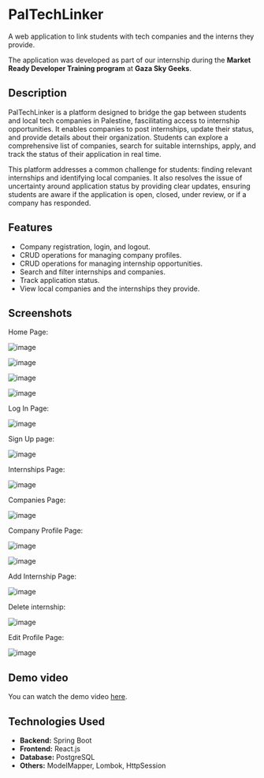 # PalTechLinker
A web application to link students with tech companies and the interns they provide.

The application was developed as part of our internship during the **Market Ready Developer Training program** at **Gaza Sky Geeks**.

## Description
PalTechLinker is a platform designed to bridge the gap between students and local tech companies in Palestine, fascilitating access to internship opportunities. It enables companies to post internships, update their status, and provide details about their organization. Students can explore a comprehensive list of companies, search for suitable internships, apply, and track the status of their application in real time.

This platform addresses a common challenge for students: finding relevant internships and identifying local companies. It also resolves the issue of uncertainty around application status by providing clear updates, ensuring students are aware if the application is open, closed, under review, or if a company has responded.

## Features
- Company registration, login, and logout.
- CRUD operations for managing company profiles.
- CRUD operations for managing internship opportunities.
- Search and filter internships and companies.
- Track application status.
- View local companies and the internships they provide.

## Screenshots
Home Page:

![image](https://github.com/user-attachments/assets/1b58bc0e-679f-4515-93a4-5fa419bef442)

![image](https://github.com/user-attachments/assets/f2504ae5-8c41-4bba-ba4e-a17042b1bcbf)

![image](https://github.com/user-attachments/assets/d477842f-8405-40c6-ab00-21cde3d21f19)

![image](https://github.com/user-attachments/assets/6b9142a8-a60b-48ec-9829-c3d1a6e243eb)

Log In Page:

![image](https://github.com/user-attachments/assets/fed3433d-bede-43a2-8d7f-0985dcd50522)

Sign Up page:

![image](https://github.com/user-attachments/assets/49f70281-e8cb-4b59-a9cc-f396fec35fea)

Internships Page:

![image](https://github.com/user-attachments/assets/34e7a6bd-ebbc-41ab-80ea-cfdce7d38951)

Companies Page:

![image](https://github.com/user-attachments/assets/cd555021-cebf-4631-a136-f88abfe0db00)

Company Profile Page:

![image](https://github.com/user-attachments/assets/0ab2b84a-331a-4536-b827-291c3234ba1e)

![image](https://github.com/user-attachments/assets/f17b53f8-8b0f-488a-a6fa-4e2a50149689)

Add Internship Page:

![image](https://github.com/user-attachments/assets/0da4e1f6-89f5-4b20-8ef4-7356609236ec)

Delete internship:

![image](https://github.com/user-attachments/assets/a2574b0b-1c18-4ad6-8e34-286f27f107a8)

Edit Profile Page:

![image](https://github.com/user-attachments/assets/c2940a9c-110d-4d85-a418-4ade35272f66)


## Demo video
You can watch the demo video [here](https://drive.google.com/file/d/1mDRerdW4Z5a5yhVM9JF3crIoPR5fj1b1/view).

## Technologies Used
- **Backend:** Spring Boot
- **Frontend:** React.js
- **Database:** PostgreSQL
- **Others:** ModelMapper, Lombok, HttpSession
